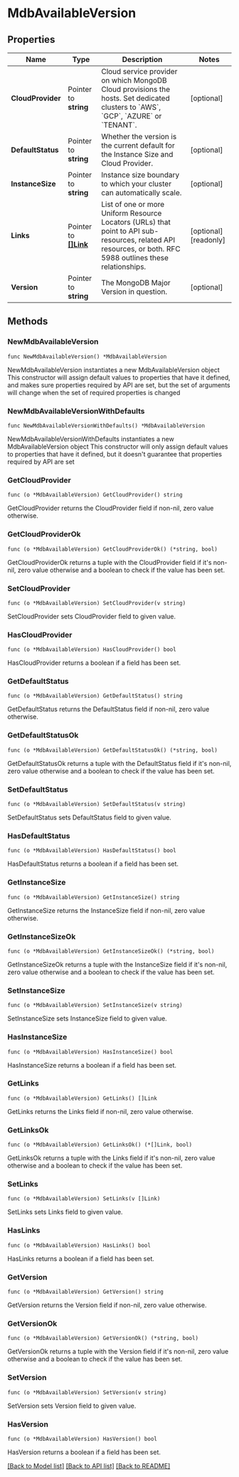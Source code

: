 # MdbAvailableVersion

## Properties

Name | Type | Description | Notes
------------ | ------------- | ------------- | -------------
**CloudProvider** | Pointer to **string** | Cloud service provider on which MongoDB Cloud provisions the hosts. Set dedicated clusters to &#x60;AWS&#x60;, &#x60;GCP&#x60;, &#x60;AZURE&#x60; or &#x60;TENANT&#x60;. | [optional] 
**DefaultStatus** | Pointer to **string** | Whether the version is the current default for the Instance Size and Cloud Provider. | [optional] 
**InstanceSize** | Pointer to **string** | Instance size boundary to which your cluster can automatically scale. | [optional] 
**Links** | Pointer to [**[]Link**](Link.md) | List of one or more Uniform Resource Locators (URLs) that point to API sub-resources, related API resources, or both. RFC 5988 outlines these relationships. | [optional] [readonly] 
**Version** | Pointer to **string** | The MongoDB Major Version in question. | [optional] 

## Methods

### NewMdbAvailableVersion

`func NewMdbAvailableVersion() *MdbAvailableVersion`

NewMdbAvailableVersion instantiates a new MdbAvailableVersion object
This constructor will assign default values to properties that have it defined,
and makes sure properties required by API are set, but the set of arguments
will change when the set of required properties is changed

### NewMdbAvailableVersionWithDefaults

`func NewMdbAvailableVersionWithDefaults() *MdbAvailableVersion`

NewMdbAvailableVersionWithDefaults instantiates a new MdbAvailableVersion object
This constructor will only assign default values to properties that have it defined,
but it doesn't guarantee that properties required by API are set

### GetCloudProvider

`func (o *MdbAvailableVersion) GetCloudProvider() string`

GetCloudProvider returns the CloudProvider field if non-nil, zero value otherwise.

### GetCloudProviderOk

`func (o *MdbAvailableVersion) GetCloudProviderOk() (*string, bool)`

GetCloudProviderOk returns a tuple with the CloudProvider field if it's non-nil, zero value otherwise
and a boolean to check if the value has been set.

### SetCloudProvider

`func (o *MdbAvailableVersion) SetCloudProvider(v string)`

SetCloudProvider sets CloudProvider field to given value.

### HasCloudProvider

`func (o *MdbAvailableVersion) HasCloudProvider() bool`

HasCloudProvider returns a boolean if a field has been set.
### GetDefaultStatus

`func (o *MdbAvailableVersion) GetDefaultStatus() string`

GetDefaultStatus returns the DefaultStatus field if non-nil, zero value otherwise.

### GetDefaultStatusOk

`func (o *MdbAvailableVersion) GetDefaultStatusOk() (*string, bool)`

GetDefaultStatusOk returns a tuple with the DefaultStatus field if it's non-nil, zero value otherwise
and a boolean to check if the value has been set.

### SetDefaultStatus

`func (o *MdbAvailableVersion) SetDefaultStatus(v string)`

SetDefaultStatus sets DefaultStatus field to given value.

### HasDefaultStatus

`func (o *MdbAvailableVersion) HasDefaultStatus() bool`

HasDefaultStatus returns a boolean if a field has been set.
### GetInstanceSize

`func (o *MdbAvailableVersion) GetInstanceSize() string`

GetInstanceSize returns the InstanceSize field if non-nil, zero value otherwise.

### GetInstanceSizeOk

`func (o *MdbAvailableVersion) GetInstanceSizeOk() (*string, bool)`

GetInstanceSizeOk returns a tuple with the InstanceSize field if it's non-nil, zero value otherwise
and a boolean to check if the value has been set.

### SetInstanceSize

`func (o *MdbAvailableVersion) SetInstanceSize(v string)`

SetInstanceSize sets InstanceSize field to given value.

### HasInstanceSize

`func (o *MdbAvailableVersion) HasInstanceSize() bool`

HasInstanceSize returns a boolean if a field has been set.
### GetLinks

`func (o *MdbAvailableVersion) GetLinks() []Link`

GetLinks returns the Links field if non-nil, zero value otherwise.

### GetLinksOk

`func (o *MdbAvailableVersion) GetLinksOk() (*[]Link, bool)`

GetLinksOk returns a tuple with the Links field if it's non-nil, zero value otherwise
and a boolean to check if the value has been set.

### SetLinks

`func (o *MdbAvailableVersion) SetLinks(v []Link)`

SetLinks sets Links field to given value.

### HasLinks

`func (o *MdbAvailableVersion) HasLinks() bool`

HasLinks returns a boolean if a field has been set.
### GetVersion

`func (o *MdbAvailableVersion) GetVersion() string`

GetVersion returns the Version field if non-nil, zero value otherwise.

### GetVersionOk

`func (o *MdbAvailableVersion) GetVersionOk() (*string, bool)`

GetVersionOk returns a tuple with the Version field if it's non-nil, zero value otherwise
and a boolean to check if the value has been set.

### SetVersion

`func (o *MdbAvailableVersion) SetVersion(v string)`

SetVersion sets Version field to given value.

### HasVersion

`func (o *MdbAvailableVersion) HasVersion() bool`

HasVersion returns a boolean if a field has been set.

[[Back to Model list]](../README.md#documentation-for-models) [[Back to API list]](../README.md#documentation-for-api-endpoints) [[Back to README]](../README.md)


